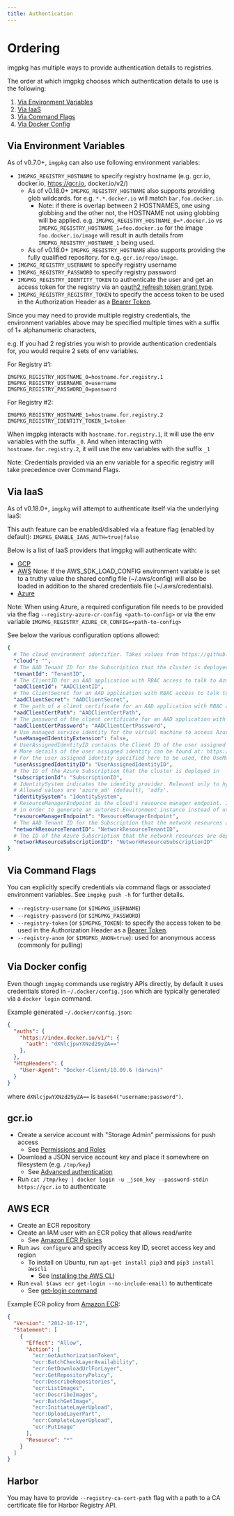 ```yaml
---
title: Authentication
---
```


# Ordering

imgpkg has multiple ways to provide authentication details to registries.

The order at which imgpkg chooses which authentication details to use is the following:

1. [Via Environment Variables](#via-environment-variables)
1. [Via IaaS](#via-iaas)
1. [Via Command Flags](#via-command-flags)
1. [Via Docker Config](#via-docker-config)

## Via Environment Variables

As of v0.7.0+, `imgpkg` can also use following environment variables:

- `IMGPKG_REGISTRY_HOSTNAME` to specify registry hostname (e.g. gcr.io, docker.io, https://gcr.io, docker.io/v2/)
  - As of v0.18.0+ `IMGPKG_REGISTRY_HOSTNAME` also supports providing glob wildcards. for e.g. `*.*.docker.io` will match `bar.foo.docker.io`. 
    - Note: if there is overlap between 2 HOSTNAMES, one using globbing and the other not, the HOSTNAME not using globbing will be applied. e.g. `IMGPKG_REGISTRY_HOSTNAME_0=*.docker.io` vs `IMGPKG_REGISTRY_HOSTNAME_1=foo.docker.io` for the image `foo.docker.io/image` will result in auth details from `IMGPKG_REGISTRY_HOSTNAME_1` being used.
  - As of v0.18.0+ `IMGPKG_REGISTRY_HOSTNAME` also supports providing the fully qualified repository. for e.g. `gcr.io/repo/image`. 
- `IMGPKG_REGISTRY_USERNAME` to specify registry username
- `IMGPKG_REGISTRY_PASSWORD` to specify registry password
- `IMGPKG_REGISTRY_IDENTITY_TOKEN` to authenticate the user and get an access token for the registry via an [oauth2 refresh token grant type](https://docs.docker.com/registry/spec/auth/oauth/).
- `IMGPKG_REGISTRY_REGISTRY_TOKEN` to specify the access token to be used in the Authorization Header as a [Bearer Token](https://docs.docker.com/registry/spec/auth/token/#using-the-bearer-token).

Since you may need to provide multiple registry credentials, the environment variables above may be specified multiple times with a suffix of 1+ alphanumeric characters,

e.g. If you had 2 registries you wish to provide authentication credentials for, you would require 2 sets of env variables.

For Registry #1:

```
IMGPKG_REGISTRY_HOSTNAME_0=hostname.for.registry.1
IMGPKG_REGISTRY_USERNAME_0=username
IMGPKG_REGISTRY_PASSWORD_0=password
```

For Registry #2:

```
IMGPKG_REGISTRY_HOSTNAME_1=hostname.for.registry.2
IMGPKG_REGISTRY_IDENTITY_TOKEN_1=token
```

When imgpkg interacts with `hostname.for.registry.1`, it will use the env variables with the suffix `_0`. And when interacting with `hostname.for.registry.2`, it will use the env variables with the suffix `_1`


Note: Credentials provided via an env variable for a specific registry will take precedence over Command Flags.

## Via IaaS

As of v0.18.0+, `imgpkg` will attempt to authenticate itself via the underlying IaaS:

This auth feature can be enabled/disabled via a feature flag (enabled by default): `IMGPKG_ENABLE_IAAS_AUTH=true|false`

Below is a list of IaaS providers that imgpkg will authenticate with:

- [GCP](https://cloud.google.com/compute/docs/metadata/overview)
- [AWS](https://docs.aws.amazon.com/AWSEC2/latest/UserGuide/ec2-instance-metadata.html) Note: If the AWS_SDK_LOAD_CONFIG environment variable is set to a truthy value the shared config file (~/.aws/config) will
also be loaded in addition to the shared credentials file (~/.aws/credentials).
- [Azure](https://docs.microsoft.com/en-us/azure/active-directory/managed-identities-azure-resources/how-managed-identities-work-vm)

Note: When using Azure, a required configuration file needs to be provided via the flag `--registry-azure-cr-config <path-to-config>` or via the env variable `IMGPKG_REGISTRY_AZURE_CR_CONFIG=<path-to-config>`

See below the various configuration options allowed:
```yaml
{
  # The cloud environment identifier. Takes values from https://github.com/Azure/go-autorest/blob/ec5f4903f77ed9927ac95b19ab8e44ada64c1356/autorest/azure/environments.go#L13
  "cloud": "",
  # The AAD Tenant ID for the Subscription that the cluster is deployed in
  "tenantId": "TenantID",
  # The ClientID for an AAD application with RBAC access to talk to Azure RM APIs
  "aadClientId": "AADClientID",
  # The ClientSecret for an AAD application with RBAC access to talk to Azure RM APIs
  "aadClientSecret": "AADClientSecret",
  # The path of a client certificate for an AAD application with RBAC access to talk to Azure RM APIs
  "aadClientCertPath": "AADClientCertPath",
  # The password of the client certificate for an AAD application with RBAC access to talk to Azure RM APIs
  "aadClientCertPassword": "AADClientCertPassword",
  # Use managed service identity for the virtual machine to access Azure ARM APIs
  "useManagedIdentityExtension": false,
  # UserAssignedIdentityID contains the Client ID of the user assigned MSI which is assigned to the underlying VMs. If empty the user assigned identity is not used.
  # More details of the user assigned identity can be found at: https://docs.microsoft.com/en-us/azure/active-directory/managed-service-identity/overview
  # For the user assigned identity specified here to be used, the UseManagedIdentityExtension has to be set to true.
  "userAssignedIdentityID": "UserAssignedIdentityID",
  # The ID of the Azure Subscription that the cluster is deployed in
  "subscriptionId": "SubscriptionID",
  # IdentitySystem indicates the identity provider. Relevant only to hybrid clouds (Azure Stack).
  # Allowed values are 'azure_ad' (default), 'adfs'.
  "identitySystem": "IdentitySystem",
  # ResourceManagerEndpoint is the cloud's resource manager endpoint. If set, cloud provider queries this endpoint
  # in order to generate an autorest.Environment instance instead of using one of the pre-defined Environments.
  "resourceManagerEndpoint": "ResourceManagerEndpoint",
  # The AAD Tenant ID for the Subscription that the network resources are deployed in
  "networkResourceTenantID": "NetworkResourceTenantID",
  # The ID of the Azure Subscription that the network resources are deployed in
  "networkResourceSubscriptionID": "NetworkResourceSubscriptionID"
}
```


## Via Command Flags

You can explicitly specify credentials via command flags or associated environment variables. See `imgpkg push -h` for further details.

- `--registry-username` (or `$IMGPKG_USERNAME`)
- `--registry-password` (or `$IMGPKG_PASSWORD`)
- `--registry-token` (or `$IMGPKG_TOKEN`): to specify the access token to be used in the Authorization Header as a [Bearer Token](https://docs.docker.com/registry/spec/auth/token/#using-the-bearer-token).
- `--registry-anon` (or `$IMGPKG_ANON=true`): used for anonymous access (commonly for pulling)

## Via Docker config

Even though `imgpkg` commands use registry APIs directly, by default it uses credentials stored in `~/.docker/config.json` which are typically generated via a `docker login` command.

Example generated `~/.docker/config.json`:

```json
{
  "auths": {
    "https://index.docker.io/v1/": {
      "auth": "dXNlcjpwYXNzd29yZA=="
    },
  },
  "HttpHeaders": {
    "User-Agent": "Docker-Client/18.09.6 (darwin)"
  }
}
```

where `dXNlcjpwYXNzd29yZA==` is `base64("username:password")`.

## gcr.io

- Create a service account with "Storage Admin" permissions for push access
  - See [Permissions and Roles](https://cloud.google.com/container-registry/docs/access-control#permissions_and_roles)
- Download a JSON service account key and place it somewhere on filesystem (e.g. `/tmp/key`)
  - See [Advanced authentication](https://cloud.google.com/container-registry/docs/advanced-authentication#json_key_file)
- Run `cat /tmp/key | docker login -u _json_key --password-stdin https://gcr.io` to authenticate

## AWS ECR

- Create an ECR repository
- Create an IAM user with an ECR policy that allows read/write
  - See [Amazon ECR Policies](https://docs.aws.amazon.com/AmazonECR/latest/userguide/ecr_managed_policies.html)
- Run `aws configure` and specify access key ID, secret access key and region
  - To install on Ubuntu, run `apt-get install pip3` and `pip3 install awscli`
    - See [Installing the AWS CLI](https://docs.aws.amazon.com/cli/latest/userguide/cli-chap-install.html)
- Run `eval $(aws ecr get-login --no-include-email)` to authenticate
  - See [get-login command](https://docs.aws.amazon.com/cli/latest/reference/ecr/get-login.html)

Example ECR policy from [Amazon ECR](https://docs.aws.amazon.com/AmazonECR/latest/userguide/ecr_managed_policies.html):

```json
{
  "Version": "2012-10-17",
  "Statement": [
    {
      "Effect": "Allow",
      "Action": [
        "ecr:GetAuthorizationToken",
        "ecr:BatchCheckLayerAvailability",
        "ecr:GetDownloadUrlForLayer",
        "ecr:GetRepositoryPolicy",
        "ecr:DescribeRepositories",
        "ecr:ListImages",
        "ecr:DescribeImages",
        "ecr:BatchGetImage",
        "ecr:InitiateLayerUpload",
        "ecr:UploadLayerPart",
        "ecr:CompleteLayerUpload",
        "ecr:PutImage"
      ],
      "Resource": "*"
    }
  ]
}
```

## Harbor

You may have to provide `--registry-ca-cert-path` flag with a path to a CA certificate file for Harbor Registry API.
